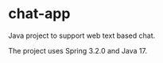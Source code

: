# chat-app
Java project to support web text based chat.

The project uses Spring 3.2.0 and Java 17.
